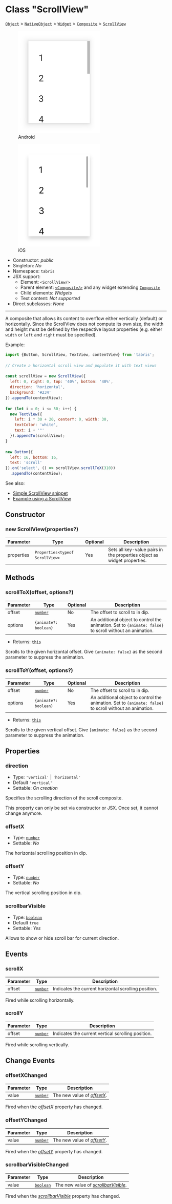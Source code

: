 ---
---
# Class "ScrollView"

<span style="white-space:nowrap;">[`Object`](https://developer.mozilla.org/en-US/docs/Web/JavaScript/Reference/Global_Objects/Object)</span> > <span style="white-space:nowrap;">[`NativeObject`](NativeObject.md)</span> > <span style="white-space:nowrap;">[`Widget`](Widget.md)</span> > <span style="white-space:nowrap;">[`Composite`](Composite.md)</span> > <span style="white-space:nowrap;">[`ScrollView`](ScrollView.md)</span>

<div class="tabris-image"><figure><div><img srcset="img\android\ScrollView.png 2x" src="img\android\ScrollView.png" alt="ScrollView on Android"/></div><figcaption>Android</figcaption></figure><figure><div><img srcset="img\ios\ScrollView.png 2x" src="img\ios\ScrollView.png" alt="ScrollView on iOS"/></div><figcaption>iOS</figcaption></figure></div>

* Constructor: *public*
* Singleton: *No*
* Namespace: `tabris`
* JSX support:
  * Element: `<ScrollView/>`
  * Parent element: [`<Composite/>`](Composite.md) and any widget extending <span style="white-space:nowrap;">[`Composite`](Composite.md)</span>
  * Child elements: *Widgets*
  * Text content: *Not supported*
* Direct subclasses: *None*
--------
A composite that allows its content to overflow either vertically (default) or horizontally. Since the ScrollView does not compute its own size, the width and height must be defined by the respective layout properties (e.g. either `width` or `left` and `right` must be specified).


Example:
```js
import {Button, ScrollView, TextView, contentView} from 'tabris';

// Create a horizontal scroll view and populate it with text views

const scrollView = new ScrollView({
  left: 0, right: 0, top: '40%', bottom: '40%',
  direction: 'horizontal',
  background: '#234'
}).appendTo(contentView);

for (let i = 0; i <= 50; i++) {
  new TextView({
    left: i * 30 + 20, centerY: 0, width: 30,
    textColor: 'white',
    text: i + '°'
  }).appendTo(scrollView);
}

new Button({
  left: 16, bottom: 16,
  text: 'scroll'
}).on('select', () => scrollView.scrollToX(310))
  .appendTo(contentView);
```
See also:

- [Simple ScrollView snippet](https://github.com/eclipsesource/tabris-js/tree/v3.0.0-beta2-dev.20190219+1046/snippets/scrollview.js)
- [Example using a ScrollView](https://github.com/eclipsesource/tabris-js/tree/v3.0.0-beta2-dev.20190219+1046/examples/parallax/parallax.js)

## Constructor

### new ScrollView(properties?)

Parameter|Type|Optional|Description
-|-|-|-
properties | <span style="white-space:nowrap;">`Properties<typeof ScrollView>`</span> | Yes | Sets all key-value pairs in the properties object as widget properties.

## Methods

### scrollToX(offset, options?)



Parameter|Type|Optional|Description
-|-|-|-
offset | <span style="white-space:nowrap;">[`number`](https://developer.mozilla.org/en-US/docs/Web/JavaScript/Data_structures#Number_type)</span> | No | The offset to scroll to in dip.
options | <span style="white-space:nowrap;">`{animate?: boolean}`</span> | Yes | An additional object to control the animation. Set to `{animate: false}` to scroll without an animation.
* Returns: <span style="white-space:nowrap;">[`this`](#)</span>

Scrolls to the given horizontal offset. Give `{animate: false}` as the second parameter to suppress the animation.

### scrollToY(offset, options?)



Parameter|Type|Optional|Description
-|-|-|-
offset | <span style="white-space:nowrap;">[`number`](https://developer.mozilla.org/en-US/docs/Web/JavaScript/Data_structures#Number_type)</span> | No | The offset to scroll to in dip.
options | <span style="white-space:nowrap;">`{animate?: boolean}`</span> | Yes | An additional object to control the animation. Set to `{animate: false}` to scroll without an animation.
* Returns: <span style="white-space:nowrap;">[`this`](#)</span>

Scrolls to the given vertical offset. Give `{animate: false}` as the second parameter to suppress the animation.


## Properties

### direction


* Type: `'vertical'` | `'horizontal'`
* Default `'vertical'`
* Settable: *On creation*



Specifies the scrolling direction of the scroll composite.

This property can only be set via constructor or JSX. Once set, it cannot change anymore.

### offsetX


* Type: <span style="white-space:nowrap;">[`number`](https://developer.mozilla.org/en-US/docs/Web/JavaScript/Data_structures#Number_type)</span>
* Settable: *No*



The horizontal scrolling position in dip.

### offsetY


* Type: <span style="white-space:nowrap;">[`number`](https://developer.mozilla.org/en-US/docs/Web/JavaScript/Data_structures#Number_type)</span>
* Settable: *No*



The vertical scrolling position in dip.

### scrollbarVisible


* Type: <span style="white-space:nowrap;">[`boolean`](https://developer.mozilla.org/en-US/docs/Web/JavaScript/Data_structures#Boolean_type)</span>
* Default `true`
* Settable: *Yes*



Allows to show or hide scroll bar for current direction.


## Events

### scrollX

Parameter|Type|Description
-|-|-
offset | <span style="white-space:nowrap;">[`number`](https://developer.mozilla.org/en-US/docs/Web/JavaScript/Data_structures#Number_type)</span> | Indicates the current horizontal scrolling position.

Fired while scrolling horizontally.

### scrollY

Parameter|Type|Description
-|-|-
offset | <span style="white-space:nowrap;">[`number`](https://developer.mozilla.org/en-US/docs/Web/JavaScript/Data_structures#Number_type)</span> | Indicates the current vertical scrolling position.

Fired while scrolling vertically.

## Change Events

### offsetXChanged

Parameter|Type|Description
-|-|-
value | <span style="white-space:nowrap;">[`number`](https://developer.mozilla.org/en-US/docs/Web/JavaScript/Data_structures#Number_type)</span> | The new value of [*offsetX*](#offsetX).

Fired when the [*offsetX*](#offsetX) property has changed.

### offsetYChanged

Parameter|Type|Description
-|-|-
value | <span style="white-space:nowrap;">[`number`](https://developer.mozilla.org/en-US/docs/Web/JavaScript/Data_structures#Number_type)</span> | The new value of [*offsetY*](#offsetY).

Fired when the [*offsetY*](#offsetY) property has changed.

### scrollbarVisibleChanged

Parameter|Type|Description
-|-|-
value | <span style="white-space:nowrap;">[`boolean`](https://developer.mozilla.org/en-US/docs/Web/JavaScript/Data_structures#Boolean_type)</span> | The new value of [*scrollbarVisible*](#scrollbarVisible).

Fired when the [*scrollbarVisible*](#scrollbarVisible) property has changed.


